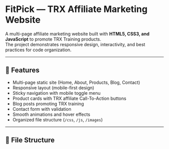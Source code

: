 # FitPick — TRX Affiliate Marketing Website

A multi-page affiliate marketing website built with **HTML5, CSS3, and JavaScript** to promote TRX Training products.  
The project demonstrates responsive design, interactivity, and best practices for code organization.

---

## 🚀 Features
- Multi-page static site (Home, About, Products, Blog, Contact)
- Responsive layout (mobile-first design)
- Sticky navigation with mobile toggle menu
- Product cards with TRX affiliate Call-To-Action buttons
- Blog posts promoting TRX training
- Contact form with validation
- Smooth animations and hover effects
- Organized file structure (`/css`, `/js`, `/images`)

---

## 📂 File Structure
